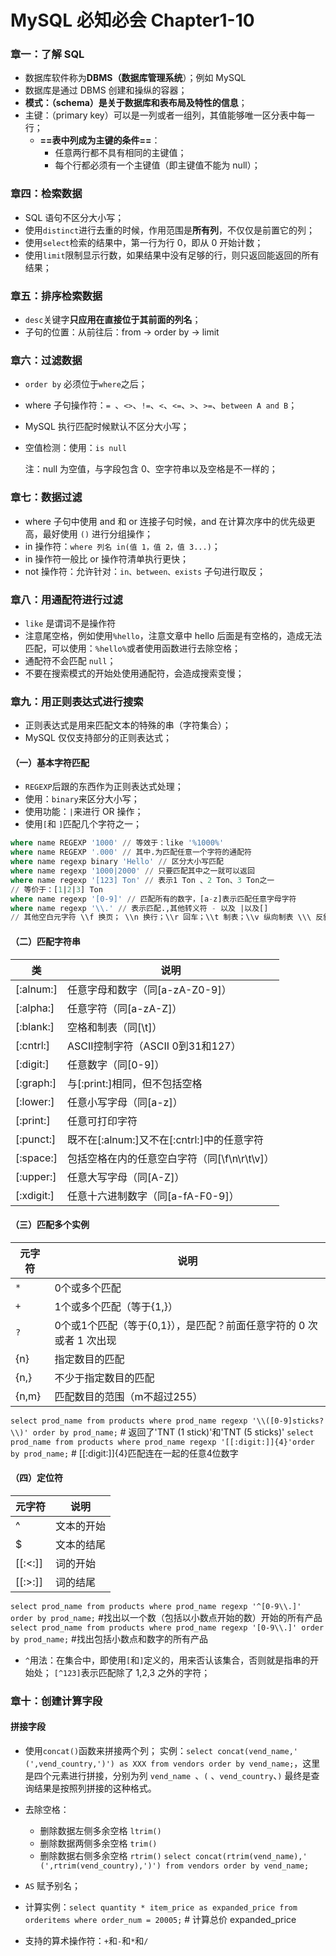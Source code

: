 

# MySQL 必知必会 Chapter1-10

### 章一：了解 SQL

- 数据库软件称为**DBMS（数据库管理系统**）；例如 MySQL
- 数据库是通过 DBMS 创建和操纵的容器；
- **模式：（schema）是关于数据库和表布局及特性的信息**；
- 主键：（primary key）可以是一列或者一组列，其值能够唯一区分表中每一行；
  - **==表中列成为主键的条件==**：
    - 任意两行都不具有相同的主键值；
    - 每个行都必须有一个主键值（即主键值不能为 null）；

### 章四：检索数据
- SQL 语句不区分大小写；
- 使用`distinct`进行去重的时候，作用范围是**所有列**，不仅仅是前置它的列；
- 使用`select`检索的结果中，第一行为行 0，即从 0 开始计数；
- 使用`limit`限制显示行数，如果结果中没有足够的行，则只返回能返回的所有结果；

### 章五：排序检索数据
- `desc`关键字**只应用在直接位于其前面的列名**；
- 子句的位置：从前往后：from -> order by -> limit

### 章六：过滤数据
- `order by` 必须位于`where`之后；
- where 子句操作符：`= `、`<>`、`!=`、`<`、`<=`、`>`、`>=`、`between A and B`；
- MySQL 执行匹配时候默认不区分大小写；
- 空值检测：使用：`is null`

  注：null 为空值，与字段包含 0、空字符串以及空格是不一样的；

### 章七：数据过滤
- where 子句中使用 and 和 or 连接子句时候，and 在计算次序中的优先级更高，最好使用 `()` 进行分组操作；
- in 操作符：`where 列名 in(值 1，值 2，值 3...)`；
- in 操作符一般比 or 操作符清单执行更快；
- not 操作符：允许针对：`in、between、exists` 子句进行取反；

### 章八：用通配符进行过滤

- `like` 是谓词不是操作符
- 注意尾空格，例如使用`%hello`，注意文章中 hello 后面是有空格的，造成无法匹配，可以使用：`%hello%`或者使用函数进行去除空格；
- 通配符不会匹配 `null`；
- 不要在搜索模式的开始处使用通配符，会造成搜索变慢；


### 章九：用正则表达式进行搜索

- 正则表达式是用来匹配文本的特殊的串（字符集合）；
- MySQL 仅仅支持部分的正则表达式；

#### （一）基本字符匹配
- `REGEXP`后跟的东西作为正则表达式处理；
- 使用：`binary`来区分大小写；
- 使用功能：`|`来进行 OR 操作；
- 使用`[`和 `]`匹配几个字符之一；
```sql
where name REGEXP '1000' // 等效于：like '%1000%'
where name REGEXP '.000' // 其中.为匹配任意一个字符的通配符
where name regexp binary 'Hello' // 区分大小写匹配
where name regexp '1000|2000' // 只要匹配其中之一就可以返回
where name regexp '[123] Ton' // 表示1 Ton 、2 Ton、3 Ton之一
// 等价于：[1|2|3] Ton
where name regexp '[0-9]' // 匹配所有的数字，[a-z]表示匹配任意字母字符
where name regexp '\\.' // 表示匹配.,其他转义符 - 以及 |以及[]
// 其他空白元字符 \\f 换页； \\n 换行；\\r 回车；\\t 制表；\\v 纵向制表 \\\ 反斜杠\本身；
```

#### （二）匹配字符串
|类| 说明|
| --- | --- |
| [:alnum:]  |  任意字母和数字（同[a-zA-Z0-9]）  |
| [:alpha:]   | 任意字符（同[a-zA-Z]） |
| [:blank:]   | 空格和制表（同[\\t]） |
| [:cntrl:]   | ASCII控制字符（ASCII 0到31和127） |
| [:digit:]   | 任意数字（同[0-9]） |
| [:graph:]  |  与[:print:]相同，但不包括空格 |
| [:lower:]   | 任意小写字母（同[a-z]） |
| [:print:]  |  任意可打印字符 |
| [:punct:]  |  既不在[:alnum:]又不在[:cntrl:]中的任意字符 |
| [:space:]  |  包括空格在内的任意空白字符（同[\\f\\n\\r\\t\\v]） |
| [:upper:]  |  任意大写字母（同[A-Z]） |
| [:xdigit:]   | 任意十六进制数字（同[a-fA-F0-9]）|

#### （三）匹配多个实例

|元字符| 说明 |
|---|---|
|`*`  | 0个或多个匹配 |
|`+`  |      1个或多个匹配（等于{1,}）|
|`?`   |   0个或1个匹配（等于{0,1}），是匹配？前面任意字符的 0 次或者 1 次出现|
|{n}  |     指定数目的匹配 |
|{n,} |   不少于指定数目的匹配|
|{n,m} |  匹配数目的范围（m不超过255）|

`select prod_name from products where prod_name regexp '\\([0-9]sticks?\\)' order by prod_name;`  # 返回了'TNT (1 stick)'和'TNT (5 sticks)'
`select prod_name from products where prod_name regexp '[[:digit:]]{4}'order by prod_name;`  # [[:digit:]]{4}匹配连在一起的任意4位数字

#### （四）定位符
|元字符 | 说明|
|---|---|
|^  | 文本的开始 |
|$    |   文本的结尾 |
|[[:<:]]     |   词的开始 |
|[[:>:]]      |  词的结尾|

`select prod_name from products where prod_name regexp '^[0-9\\.]' order by prod_name;` #找出以一个数（包括以小数点开始的数）开始的所有产品
`select prod_name from products where prod_name regexp '[0-9\\.]' order by prod_name;`  #找出包括小数点和数字的所有产品

- `^`用法：在集合中，即使用`[`和`]`定义的，用来否认该集合，否则就是指串的开始处； `[^123]`表示匹配除了 1,2,3 之外的字符；

### 章十：创建计算字段

#### 拼接字段
- 使用`concat()`函数来拼接两个列；
实例：`select concat(vend_name,' (',vend_country,')') as XXX from vendors order by vend_name;`，这里是四个元素进行拼接，分别为列 `vend_name `、`(` 、`vend_country`、`)`
最终是查询结果是按照列拼接的这种格式。

- 去除空格：
  - 删除数据左侧多余空格 `ltrim()`
  - 删除数据两侧多余空格 `trim()`
  - 删除数据右侧多余空格 `rtrim()`
`select concat(rtrim(vend_name),' (',rtrim(vend_country),')') from vendors order by vend_name; `
- `AS` 赋予别名；
- 计算实例：`select quantity * item_price as expanded_price from orderitems where order_num = 20005;`  # 计算总价 expanded_price
- 支持的算术操作符：`+`和`-`和`*`和`/`

